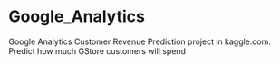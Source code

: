 # Google_Analytics
Google Analytics Customer Revenue Prediction project in kaggle.com. Predict how much GStore customers will spend
